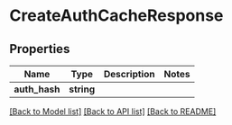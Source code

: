 # CreateAuthCacheResponse

## Properties
Name | Type | Description | Notes
------------ | ------------- | ------------- | -------------
**auth_hash** | **string** |  | 

[[Back to Model list]](../README.md#documentation-for-models) [[Back to API list]](../README.md#documentation-for-api-endpoints) [[Back to README]](../README.md)


